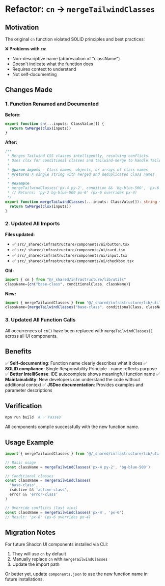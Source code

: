# Refactor: `cn` → `mergeTailwindClasses`

## Motivation

The original `cn` function violated SOLID principles and best practices:

❌ **Problems with `cn`:**
- Non-descriptive name (abbreviation of "className")
- Doesn't indicate what the function does
- Requires context to understand
- Not self-documenting

## Changes Made

### 1. Function Renamed and Documented

**Before:**
```typescript
export function cn(...inputs: ClassValue[]) {
  return twMerge(clsx(inputs))
}
```

**After:**
```typescript
/**
 * Merges Tailwind CSS classes intelligently, resolving conflicts.
 * Uses clsx for conditional classes and tailwind-merge to handle Tailwind-specific conflicts.
 *
 * @param inputs - Class names, objects, or arrays of class names
 * @returns A single string with merged and deduplicated class names
 *
 * @example
 * mergeTailwindClasses('px-4 py-2', condition && 'bg-blue-500', 'px-6')
 * // Returns: 'py-2 bg-blue-500 px-6' (px-6 overrides px-4)
 */
export function mergeTailwindClasses(...inputs: ClassValue[]): string {
  return twMerge(clsx(inputs))
}
```

### 2. Updated All Imports

**Files updated:**
- ✅ `src/_shared/infrastructure/components/ui/button.tsx`
- ✅ `src/_shared/infrastructure/components/ui/card.tsx`
- ✅ `src/_shared/infrastructure/components/ui/input.tsx`
- ✅ `src/_shared/infrastructure/components/ui/checkbox.tsx`

**Old:**
```typescript
import { cn } from "@/_shared/infrastructure/lib/utils"
className={cn("base-class", conditionalClass, className)}
```

**New:**
```typescript
import { mergeTailwindClasses } from "@/_shared/infrastructure/lib/utils"
className={mergeTailwindClasses("base-class", conditionalClass, className)}
```

### 3. Updated All Function Calls

All occurrences of `cn()` have been replaced with `mergeTailwindClasses()` across all UI components.

## Benefits

✅ **Self-documenting**: Function name clearly describes what it does
✅ **SOLID compliance**: Single Responsibility Principle - name reflects purpose
✅ **Better IntelliSense**: IDE autocomplete shows meaningful function name
✅ **Maintainability**: New developers can understand the code without additional context
✅ **JSDoc documentation**: Provides examples and parameter descriptions

## Verification

```bash
npm run build  # ✅ Passes
```

All components compile successfully with the new function name.

## Usage Example

```typescript
import { mergeTailwindClasses } from '@/_shared/infrastructure/lib/utils'

// Basic usage
const className = mergeTailwindClasses('px-4 py-2', 'bg-blue-500')

// Conditional classes
const className = mergeTailwindClasses(
  'base-class',
  isActive && 'active-class',
  error && 'error-class'
)

// Override conflicts (last wins)
const className = mergeTailwindClasses('px-4', 'px-6')
// Result: 'px-6' (px-6 overrides px-4)
```

## Migration Notes

For future Shadcn UI components installed via CLI:
1. They will use `cn` by default
2. Manually replace `cn` with `mergeTailwindClasses`
3. Update the import path

Or better yet, update `components.json` to use the new function name in future installations.
